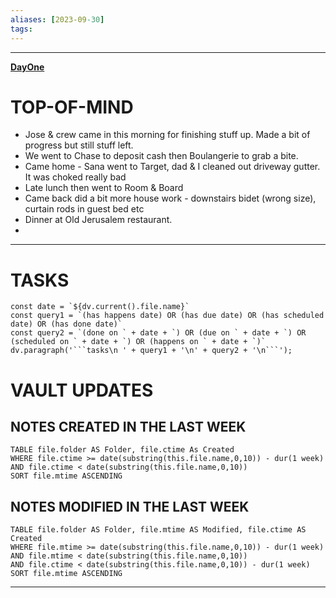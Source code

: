 ```yaml
---
aliases: [2023-09-30]
tags: 
---
```


---

**[DayOne](dayone://open?date=2023-09-30)**

# TOP-OF-MIND
- Jose & crew came in this morning for finishing stuff up. Made a bit of progress but still stuff left.
- We went to Chase to deposit cash then Boulangerie to grab a bite.
- Came home - Sana went to Target, dad & I cleaned out driveway gutter. It was choked really bad
- Late lunch then went to Room & Board
- Came back did a bit more house work - downstairs bidet (wrong size), curtain rods in guest bed etc
- Dinner at Old Jerusalem restaurant.
- 

---
# TASKS
```dataviewjs
const date = `${dv.current().file.name}`
const query1 = `(has happens date) OR (has due date) OR (has scheduled date) OR (has done date)`
const query2 = `(done on ` + date + `) OR (due on ` + date + `) OR (scheduled on ` + date + `) OR (happens on ` + date + `)`
dv.paragraph('```tasks\n ' + query1 + '\n' + query2 + '\n```');
```
# VAULT UPDATES
## NOTES CREATED IN THE LAST WEEK
``` dataview
TABLE file.folder AS Folder, file.ctime As Created
WHERE file.ctime >= date(substring(this.file.name,0,10)) - dur(1 week) AND file.ctime < date(substring(this.file.name,0,10))
SORT file.mtime ASCENDING
```

## NOTES MODIFIED IN THE LAST WEEK
``` dataview
TABLE file.folder AS Folder, file.mtime AS Modified, file.ctime AS Created
WHERE file.mtime >= date(substring(this.file.name,0,10)) - dur(1 week)
AND file.mtime < date(substring(this.file.name,0,10))
AND file.ctime < date(substring(this.file.name,0,10)) - dur(1 week)
SORT file.mtime ASCENDING
```
---
